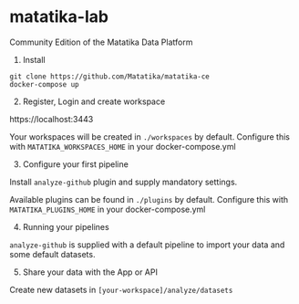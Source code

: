 # matatika-lab
Community Edition of the Matatika Data Platform

1. Install

```
git clone https://github.com/Matatika/matatika-ce
docker-compose up
```


2. Register, Login and create workspace

https://localhost:3443

Your workspaces will be created in `./workspaces` by default.  Configure this with `MATATIKA_WORKSPACES_HOME` in your docker-compose.yml


3. Configure your first pipeline

Install `analyze-github` plugin and supply mandatory settings.

Available plugins can be found in `./plugins` by default.  Configure this with `MATATIKA_PLUGINS_HOME` in your docker-compose.yml


4. Running your pipelines

`analyze-github` is supplied with a default pipeline to import your data and some default datasets.


5. Share your data with the App or API

Create new datasets in `[your-workspace]/analyze/datasets`
